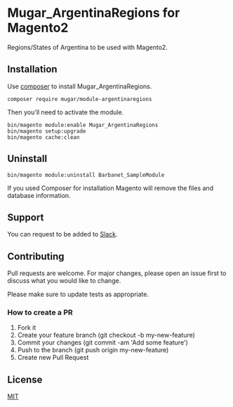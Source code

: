 # Mugar_ArgentinaRegions for Magento2

Regions/States of Argentina to be used with Magento2.

## Installation

Use [composer](https://getcomposer.org/) to install Mugar_ArgentinaRegions.

```
composer require mugar/module-argentinaregions
```

Then you'll need to activate the module.

```
bin/magento module:enable Mugar_ArgentinaRegions
bin/magento setup:upgrade
bin/magento cache:clean
```

## Uninstall

```
bin/magento module:uninstall Barbanet_SampleModule
```

If you used Composer for installation Magento will remove the files and database information. 

## Support

You can request to be added to [Slack](https://mugar.slack.com/).

## Contributing

Pull requests are welcome. For major changes, please open an issue first to discuss what you would like to change.

Please make sure to update tests as appropriate.

### How to create a PR

1. Fork it
2. Create your feature branch (git checkout -b my-new-feature)
3. Commit your changes (git commit -am 'Add some feature')
4. Push to the branch (git push origin my-new-feature)
5. Create new Pull Request

## License

[MIT](https://choosealicense.com/licenses/mit/)